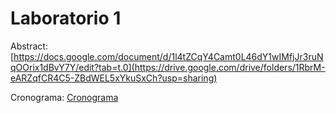 # Laboratorio 1
Abstract: [https://docs.google.com/document/d/1l4tZCqY4Camt0L46dY1wIMfjJr3ruNqOOrix1dBvY7Y/edit?tab=t.0](https://drive.google.com/drive/folders/1RbrM-eARZqfCR4C5-ZBdWEL5xYkuSxCh?usp=sharing)

Cronograma: [Cronograma](https://docs.google.com/spreadsheets/d/1frq3T3uUkbaFl5-baCjS1OEj7hKkBjRtJForw_4FlCo/edit?gid=1#gid=1)
